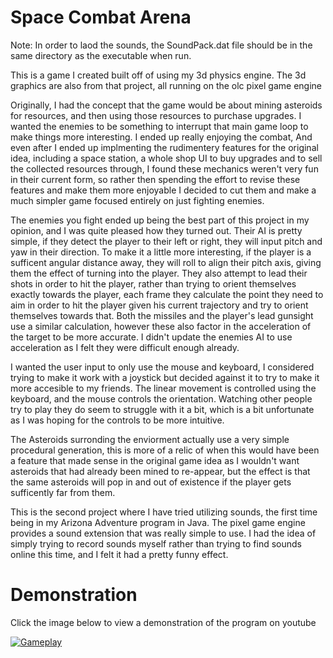 # Space Combat Arena
Note: In order to laod the sounds, the SoundPack.dat file should be in the same directory as the executable when run.

This is a game I created built off of using my 3d physics engine. The 3d graphics are also from that project, all running on the olc pixel game engine

Originally, I had the concept that the game would be about mining asteroids for resources, and then using those resources to purchase upgrades.
I wanted the enemies to be something to interrupt that main game loop to make things more interesting. I ended up really enjoying the combat,
And even after I ended up implmenting the rudimentery features for the original idea, including a space station, a whole shop UI to buy upgrades and to sell
the collected resources through, I found these mechanics weren't very fun in their current form, so rather then spending the effort to revise these features 
and make them more enjoyable I decided to cut them and make a much simpler game focused entirely on just fighting enemies.

The enemies you fight ended up being the best part of this project in my opinion, and I was quite pleased how they turned out. Their AI is pretty simple, if they detect
the player to their left or right, they will input pitch and yaw in their direction. To make it a little more interesting, if the player is a sufficent angular distance away,
they will roll to align their pitch axis, giving them the effect of turning into the player. They also attempt to lead their shots in order to hit the player, rather
than trying to orient themselves exactly towards the player, each frame they calculate the point they need to aim in order to hit the player given his current trajectory
and try to orient themselves towards that. Both the missiles and the player's lead gunsight use a similar calculation, however these also factor in the acceleration
of the target to be more accurate. I didn't update the enemies AI to use acceleration as I felt they were difficult enough already.

I wanted the user input to only use the mouse and keyboard, I considered trying to make it work with a joystick but decided against it to try to make it more accesible to
my friends. The linear movement is controlled using the keyboard, and the mouse controls the orientation. Watching other people try to play they do seem to struggle with it
a bit, which is a bit unfortunate as I was hoping for the controls to be more intuitive.

The Asteroids surronding the enviorment actually use a very simple procedural generation, this is more of a relic of when this would have been a feature that made sense
in the original game idea as I wouldn't want asteroids that had already been mined to re-appear, but the effect is that the same asteroids will pop in and out of existence
if the player gets sufficently far from them.

This is the second project where I have tried utilizing sounds, the first time being in my Arizona Adventure program in Java. The pixel game engine
provides a sound extension that was really simple to use. I had the idea of simply trying to record sounds myself rather than trying to find sounds online this time,
and I felt it had a pretty funny effect.

# Demonstration

Click the image below to view a demonstration of the program on youtube

[![Gameplay](https://img.youtube.com/vi/wegRKCN6xmk/0.jpg)](https://www.youtube.com/watch?v=wegRKCN6xmk)
